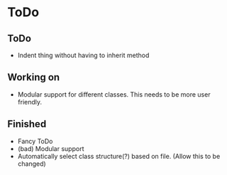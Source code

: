 
# ToDo

## ToDo
 - Indent thing without having to inherit method
 
## Working on
 - Modular support for different classes. This needs to be more user friendly.

## Finished
 - Fancy ToDo
 - (bad) Modular support
 - Automatically select class structure(?) based on file. (Allow this to be changed)
